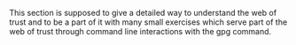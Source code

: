 This section is supposed to give a detailed way to understand the web of trust and to be a part of it with many small exercises which serve part of the web of trust through command line interactions with the gpg command.
